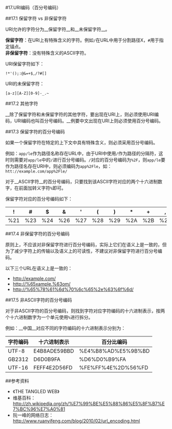 #17.URI编码（百分号编码）
  
##17.1 保留字符 vs 非保留字符
  
URI允许的字符分为__保留字符__和__未保留字符__。

__保留字符__：在URI上有特殊含义的字符。例如`/`在URL中用于分割路径X，`#`用于指定锚点。<br>
__非保留字符__：没有特殊含义的ASCII字符。

URI保留字符如下：

```
!*'();:@&=+$,/?#[] 
```

URI的未保留字符：

```
[a-z][A-Z][0-9]-_.~
```

##17.2 其他字符

__除了保留字符和未保留字符的其他字符，要出现在URI上，则必须使用URI编码，URI编码也叫百分号编码。__例要中文出现在URI上则必须使用百分号编码。

##17.3 保留字符的百分号编码

如果一个保留字符在特定的上下文中具有特殊含义，则必须采用百分号编码。

例如：`app/le`作为路径名称存在URL中，由于URI中使用`/`作为路径的分隔符，这时则需要对`app/le`中的`/`进行百分号编码。`/`对应的百分号编码为`%2F`，则`app/le`要作为路径名存在URI中，则必须编码为`app%2Fle`，如：`htt://example.com/app%2Fle/`

对于__ASCII字符__的百分号编码，只要找到该ASCII字符对应的两个十六进制数字，在前面加转义字符`%`即可。

保留字符对应的百分号编码如下：

!  |#  |$  |&  |'  |(  |)  |*  |+  |,  |/  |:  |;  |=  |?  |@  |[  |]
---|---|---|---|---|---|---|---|---|---|---|---|---|---|---|---|---|---
%21|%23|%24|%26|%27|%28|%29|%2A|%2B|%2C|%2F|%3A|%3B|%3D|%3F|%40|%5B|%5D

##17.4 非保留字符的百分号编码

原则上，不应该对非保留字符进行百分号编码，实际上它们在语义上是一致的，但为了减少字符上的传输以及语义上的可读性，不建议对非保留字符进行百分号编码。

以下三个URL在语义上是一致的：

  * <a target="_blank" href="http://example.com/">http://example.com/</a>
  * <a target="_blank" href="http://%65xample.%63om/">http://%65xample.%63om/</a>
  * <a target="_blank" href="http://%65%78%61%6d%70%6c%65%2e%63%6f%6d/">http://%65%78%61%6d%70%6c%65%2e%63%6f%6d/</a>

##17.5 非ASCII字符的百分号编码

对于非ASCII字符的百分号编码，则找到字符对应字符编码的十六进制表示，按两个十六进制数字为一个单元使用`%`进行拆分。

例如：__中国__对应不同的字符编码的十六进制表示分别为：

字符编码   |十六进制表示         |百分比编码
-----------|---------------------|-------------------------
UTF-8      |E4B8ADE59BBD         |%E4%B8%AD%E5%9B%BD
GB2312     |D6D0B9FA             |%D6%D0%B9%FA  
UTF-16     |FEFF4E2D56FD         |%FE%FF%4E%2D%56%FD

##参考资料
  * 《THE TANGLED WEB》
  * 维基百科：http://zh.wikipedia.org/zh/%E7%99%BE%E5%88%86%E5%8F%B7%E7%BC%96%E7%A0%81
  * 阮一峰的网络日志：http://www.ruanyifeng.com/blog/2010/02/url_encoding.html
  
